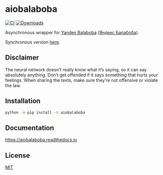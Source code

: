 # aiobalaboba

[![CI](https://github.com/monosans/aiobalaboba/actions/workflows/ci.yml/badge.svg)](https://github.com/monosans/aiobalaboba/actions/workflows/ci.yml)
[![Downloads](https://static.pepy.tech/badge/aiobalaboba)](https://pepy.tech/project/aiobalaboba)

Asynchronous wrapper for [Yandex Balaboba](https://yandex.com/lab/yalm-en) ([Яндекс Балабоба](https://yandex.ru/lab/yalm)).

Synchronous version [here](https://github.com/monosans/balaboba).

## Disclaimer

The neural network doesn’t really know what it’s saying, so it can say absolutely anything. Don’t get offended if it says something that hurts your feelings. When sharing the texts, make sure they’re not offensive or violate the law.

## Installation

```bash
python -m pip install -U aiobalaboba
```

## Documentation

<https://aiobalaboba.readthedocs.io>

## License

[MIT](https://github.com/monosans/aiobalaboba/blob/main/LICENSE)
